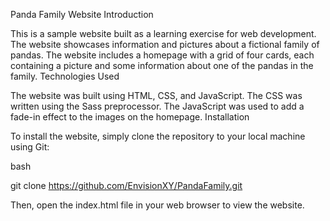 Panda Family Website
Introduction

This is a sample website built as a learning exercise for web development. The website showcases information and pictures about a fictional family of pandas. The website includes a homepage with a grid of four cards, each containing a picture and some information about one of the pandas in the family.
Technologies Used

The website was built using HTML, CSS, and JavaScript. The CSS was written using the Sass preprocessor. The JavaScript was used to add a fade-in effect to the images on the homepage.
Installation

To install the website, simply clone the repository to your local machine using Git:

bash

git clone https://github.com/EnvisionXY/PandaFamily.git

Then, open the index.html file in your web browser to view the website.
